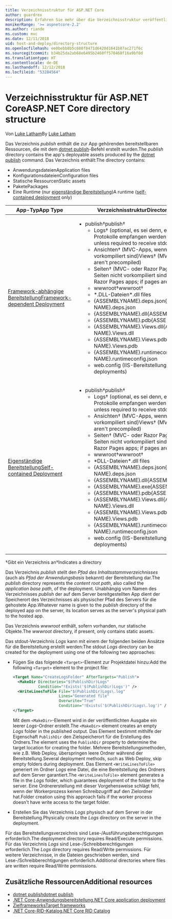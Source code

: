 ```yaml
---
title: Verzeichnisstruktur für ASP.NET Core
author: guardrex
description: Erfahren Sie mehr über die Verzeichnisstruktur veröffentlichter ASP.NET Core-Apps.
monikerRange: '>= aspnetcore-2.2'
ms.author: riande
ms.custom: mvc
ms.date: 12/11/2018
uid: host-and-deploy/directory-structure
ms.openlocfilehash: ee0bebb8b5c688f8471d6420d1641b87ac271f6c
ms.sourcegitcommit: b34b25da2ab68e6495b2460ff570468f16a9bf0d
ms.translationtype: HT
ms.contentlocale: de-DE
ms.lasthandoff: 12/12/2018
ms.locfileid: "53284564"
---
```

# <a name="aspnet-core-directory-structure"></a><span data-ttu-id="8e86b-103">Verzeichnisstruktur für ASP.NET Core</span><span class="sxs-lookup"><span data-stu-id="8e86b-103">ASP.NET Core directory structure</span></span>

<span data-ttu-id="8e86b-104">Von [Luke Latham](https://github.com/guardrex)</span><span class="sxs-lookup"><span data-stu-id="8e86b-104">By [Luke Latham](https://github.com/guardrex)</span></span>

<span data-ttu-id="8e86b-105">Das Verzeichnis *publish* enthält die zur App gehörenden bereitstellbaren Ressourcen, die mit dem [dotnet publish](/dotnet/core/tools/dotnet-publish)-Befehl erstellt wurden.</span><span class="sxs-lookup"><span data-stu-id="8e86b-105">The *publish* directory contains the app's deployable assets produced by the [dotnet publish](/dotnet/core/tools/dotnet-publish) command.</span></span> <span data-ttu-id="8e86b-106">Das Verzeichnis enthält:</span><span class="sxs-lookup"><span data-stu-id="8e86b-106">The directory contains:</span></span>

* <span data-ttu-id="8e86b-107">Anwendungsdateien</span><span class="sxs-lookup"><span data-stu-id="8e86b-107">Application files</span></span>
* <span data-ttu-id="8e86b-108">Konfigurationsdateien</span><span class="sxs-lookup"><span data-stu-id="8e86b-108">Configuration files</span></span>
* <span data-ttu-id="8e86b-109">Statische Ressourcen</span><span class="sxs-lookup"><span data-stu-id="8e86b-109">Static assets</span></span>
* <span data-ttu-id="8e86b-110">Pakete</span><span class="sxs-lookup"><span data-stu-id="8e86b-110">Packages</span></span>
* <span data-ttu-id="8e86b-111">Eine Runtime (nur [eigenständige Bereitstellung](/dotnet/core/deploying/#self-contained-deployments-scd))</span><span class="sxs-lookup"><span data-stu-id="8e86b-111">A runtime ([self-contained deployment](/dotnet/core/deploying/#self-contained-deployments-scd) only)</span></span>

| <span data-ttu-id="8e86b-112">App-Typ</span><span class="sxs-lookup"><span data-stu-id="8e86b-112">App Type</span></span> | <span data-ttu-id="8e86b-113">Verzeichnisstruktur</span><span class="sxs-lookup"><span data-stu-id="8e86b-113">Directory Structure</span></span> |
| -------- | ------------------- |
| [<span data-ttu-id="8e86b-114">Framework-abhängige Bereitstellung</span><span class="sxs-lookup"><span data-stu-id="8e86b-114">Framework-dependent Deployment</span></span>](/dotnet/core/deploying/#framework-dependent-deployments-fdd) | <ul><li><span data-ttu-id="8e86b-115">publish&dagger;</span><span class="sxs-lookup"><span data-stu-id="8e86b-115">publish&dagger;</span></span><ul><li><span data-ttu-id="8e86b-116">Logs&dagger; (optional, es sei denn, es müssen stdout-Protokolle empfangen werden)</span><span class="sxs-lookup"><span data-stu-id="8e86b-116">Logs&dagger; (optional unless required to receive stdout logs)</span></span></li><li><span data-ttu-id="8e86b-117">Ansichten&dagger; (MVC-Apps, wenn Ansichten nicht vorkompiliert sind)</span><span class="sxs-lookup"><span data-stu-id="8e86b-117">Views&dagger; (MVC apps; if views aren't precompiled)</span></span></li><li><span data-ttu-id="8e86b-118">Seiten&dagger; (MVC- oder Razor Pages-Apps, wenn Seiten nicht vorkompiliert sind)</span><span class="sxs-lookup"><span data-stu-id="8e86b-118">Pages&dagger; (MVC or Razor Pages apps; if pages aren't precompiled)</span></span></li><li><span data-ttu-id="8e86b-119">wwwroot&dagger;</span><span class="sxs-lookup"><span data-stu-id="8e86b-119">wwwroot&dagger;</span></span></li><li><span data-ttu-id="8e86b-120">\*\.DLL-Dateien</span><span class="sxs-lookup"><span data-stu-id="8e86b-120">\*\.dll files</span></span></li><li><span data-ttu-id="8e86b-121">{ASSEMBLYNAME}.deps.json</span><span class="sxs-lookup"><span data-stu-id="8e86b-121">{ASSEMBLY NAME}.deps.json</span></span></li><li><span data-ttu-id="8e86b-122">{ASSEMBLYNAME}.dll</span><span class="sxs-lookup"><span data-stu-id="8e86b-122">{ASSEMBLY NAME}.dll</span></span></li><li><span data-ttu-id="8e86b-123">{ASSEMBLYNAME}.pdb</span><span class="sxs-lookup"><span data-stu-id="8e86b-123">{ASSEMBLY NAME}.pdb</span></span></li><li><span data-ttu-id="8e86b-124">{ASSEMBLYNAME}.Views.dll</span><span class="sxs-lookup"><span data-stu-id="8e86b-124">{ASSEMBLY NAME}.Views.dll</span></span></li><li><span data-ttu-id="8e86b-125">{ASSEMBLYNAME}.Views.pdb</span><span class="sxs-lookup"><span data-stu-id="8e86b-125">{ASSEMBLY NAME}.Views.pdb</span></span></li><li><span data-ttu-id="8e86b-126">{ASSEMBLYNAME}.runtimeconfig.json</span><span class="sxs-lookup"><span data-stu-id="8e86b-126">{ASSEMBLY NAME}.runtimeconfig.json</span></span></li><li><span data-ttu-id="8e86b-127">web.config (IIS-Bereitstellungen)</span><span class="sxs-lookup"><span data-stu-id="8e86b-127">web.config (IIS deployments)</span></span></li></ul></li></ul> |
| [<span data-ttu-id="8e86b-128">Eigenständige Bereitstellung</span><span class="sxs-lookup"><span data-stu-id="8e86b-128">Self-contained Deployment</span></span>](/dotnet/core/deploying/#self-contained-deployments-scd) | <ul><li><span data-ttu-id="8e86b-129">publish&dagger;</span><span class="sxs-lookup"><span data-stu-id="8e86b-129">publish&dagger;</span></span><ul><li><span data-ttu-id="8e86b-130">Logs&dagger; (optional, es sei denn, es müssen stdout-Protokolle empfangen werden)</span><span class="sxs-lookup"><span data-stu-id="8e86b-130">Logs&dagger; (optional unless required to receive stdout logs)</span></span></li><li><span data-ttu-id="8e86b-131">Ansichten&dagger; (MVC-Apps, wenn Ansichten nicht vorkompiliert sind)</span><span class="sxs-lookup"><span data-stu-id="8e86b-131">Views&dagger; (MVC apps; if views aren't precompiled)</span></span></li><li><span data-ttu-id="8e86b-132">Seiten&dagger; (MVC- oder Razor Pages-Apps, wenn Seiten nicht vorkompiliert sind)</span><span class="sxs-lookup"><span data-stu-id="8e86b-132">Pages&dagger; (MVC or Razor Pages apps; if pages aren't precompiled)</span></span></li><li><span data-ttu-id="8e86b-133">wwwroot&dagger;</span><span class="sxs-lookup"><span data-stu-id="8e86b-133">wwwroot&dagger;</span></span></li><li><span data-ttu-id="8e86b-134">\*DLL-Dateien</span><span class="sxs-lookup"><span data-stu-id="8e86b-134">\*.dll files</span></span></li><li><span data-ttu-id="8e86b-135">{ASSEMBLYNAME}.deps.json</span><span class="sxs-lookup"><span data-stu-id="8e86b-135">{ASSEMBLY NAME}.deps.json</span></span></li><li><span data-ttu-id="8e86b-136">{ASSEMBLYNAME}.dll</span><span class="sxs-lookup"><span data-stu-id="8e86b-136">{ASSEMBLY NAME}.dll</span></span></li><li><span data-ttu-id="8e86b-137">{ASSEMBLYNAME}.exe</span><span class="sxs-lookup"><span data-stu-id="8e86b-137">{ASSEMBLY NAME}.exe</span></span></li><li><span data-ttu-id="8e86b-138">{ASSEMBLYNAME}.pdb</span><span class="sxs-lookup"><span data-stu-id="8e86b-138">{ASSEMBLY NAME}.pdb</span></span></li><li><span data-ttu-id="8e86b-139">{ASSEMBLYNAME}.Views.dll</span><span class="sxs-lookup"><span data-stu-id="8e86b-139">{ASSEMBLY NAME}.Views.dll</span></span></li><li><span data-ttu-id="8e86b-140">{ASSEMBLYNAME}.Views.pdb</span><span class="sxs-lookup"><span data-stu-id="8e86b-140">{ASSEMBLY NAME}.Views.pdb</span></span></li><li><span data-ttu-id="8e86b-141">{ASSEMBLYNAME}.runtimeconfig.json</span><span class="sxs-lookup"><span data-stu-id="8e86b-141">{ASSEMBLY NAME}.runtimeconfig.json</span></span></li><li><span data-ttu-id="8e86b-142">web.config (IIS-Bereitstellungen)</span><span class="sxs-lookup"><span data-stu-id="8e86b-142">web.config (IIS deployments)</span></span></li></ul></li></ul> |

<span data-ttu-id="8e86b-143">&dagger;Gibt ein Verzeichnis an</span><span class="sxs-lookup"><span data-stu-id="8e86b-143">&dagger;Indicates a directory</span></span>

<span data-ttu-id="8e86b-144">Das Verzeichnis *publish* stellt den *Pfad des Inhaltsstammverzeichnisses* (auch als *Pfad der Anwendungsbasis* bekannt) der Bereitstellung dar.</span><span class="sxs-lookup"><span data-stu-id="8e86b-144">The *publish* directory represents the *content root path*, also called the *application base path*, of the deployment.</span></span> <span data-ttu-id="8e86b-145">Unabhängig vom Namen des Verzeichnisses *publish* der auf dem Server bereitgestellten App dient der Speicherort des Verzeichnisses als physischer Pfad des Servers für die gehostete App.</span><span class="sxs-lookup"><span data-stu-id="8e86b-145">Whatever name is given to the *publish* directory of the deployed app on the server, its location serves as the server's physical path to the hosted app.</span></span>

<span data-ttu-id="8e86b-146">Das Verzeichnis *wwwroot* enthält, sofern vorhanden, nur statische Objekte.</span><span class="sxs-lookup"><span data-stu-id="8e86b-146">The *wwwroot* directory, if present, only contains static assets.</span></span>

<span data-ttu-id="8e86b-147">Das stdout-Verzeichnis *Logs* kann mit einem der folgenden beiden Ansätze für die Bereitstellung erstellt werden:</span><span class="sxs-lookup"><span data-stu-id="8e86b-147">The stdout *Logs* directory can be created for the deployment using one of the following two approaches:</span></span>

* <span data-ttu-id="8e86b-148">Fügen Sie das folgende `<Target>`-Element zur Projektdatei hinzu:</span><span class="sxs-lookup"><span data-stu-id="8e86b-148">Add the following `<Target>` element to the project file:</span></span>

   ```xml
   <Target Name="CreateLogsFolder" AfterTargets="Publish">
     <MakeDir Directories="$(PublishDir)Logs" 
              Condition="!Exists('$(PublishDir)Logs')" />
     <WriteLinesToFile File="$(PublishDir)Logs\.log" 
                       Lines="Generated file" 
                       Overwrite="True" 
                       Condition="!Exists('$(PublishDir)Logs\.log')" />
   </Target>
   ```

   <span data-ttu-id="8e86b-149">Mit dem `<MakeDir>`-Element wird in der veröffentlichten Ausgabe ein leerer *Logs*-Ordner erstellt.</span><span class="sxs-lookup"><span data-stu-id="8e86b-149">The `<MakeDir>` element creates an empty *Logs* folder in the published output.</span></span> <span data-ttu-id="8e86b-150">Das Element bestimmt mithilfe der Eigenschaft `PublishDir` den Zielspeicherort für die Erstellung des Ordners.</span><span class="sxs-lookup"><span data-stu-id="8e86b-150">The element uses the `PublishDir` property to determine the target location for creating the folder.</span></span> <span data-ttu-id="8e86b-151">Mehrere Bereitstellungsmethoden, wie z.B. Web Deploy, überspringen leere Ordner während der Bereitstellung.</span><span class="sxs-lookup"><span data-stu-id="8e86b-151">Several deployment methods, such as Web Deploy, skip empty folders during deployment.</span></span> <span data-ttu-id="8e86b-152">Das Element `<WriteLinesToFile>` generiert im Ordner *Logs* eine Datei, die eine Bereitstellung des Ordners auf dem Server garantiert.</span><span class="sxs-lookup"><span data-stu-id="8e86b-152">The `<WriteLinesToFile>` element generates a file in the *Logs* folder, which guarantees deployment of the folder to the server.</span></span> <span data-ttu-id="8e86b-153">Eine Ordnererstellung mit dieser Vorgehensweise schlägt fehl, wenn der Workerprozess keinen Schreibzugriff auf den Zielordner hat.</span><span class="sxs-lookup"><span data-stu-id="8e86b-153">Folder creation using this approach fails if the worker process doesn't have write access to the target folder.</span></span>

* <span data-ttu-id="8e86b-154">Erstellen Sie das Verzeichnis *Logs* physisch auf dem Server in der Bereitstellung.</span><span class="sxs-lookup"><span data-stu-id="8e86b-154">Physically create the *Logs* directory on the server in the deployment.</span></span>

<span data-ttu-id="8e86b-155">Für das Bereitstellungsverzeichnis sind Lese-/Ausführungsberechtigungen erforderlich.</span><span class="sxs-lookup"><span data-stu-id="8e86b-155">The deployment directory requires Read/Execute permissions.</span></span> <span data-ttu-id="8e86b-156">Für das Verzeichnis *Logs* sind Lese-/Schreibberechtigungen erforderlich.</span><span class="sxs-lookup"><span data-stu-id="8e86b-156">The *Logs* directory requires Read/Write permissions.</span></span> <span data-ttu-id="8e86b-157">Für weitere Verzeichnisse, in die Dateien geschrieben werden, sind Lese-/Schreibberechtigungen erforderlich.</span><span class="sxs-lookup"><span data-stu-id="8e86b-157">Additional directories where files are written require Read/Write permissions.</span></span>

## <a name="additional-resources"></a><span data-ttu-id="8e86b-158">Zusätzliche Ressourcen</span><span class="sxs-lookup"><span data-stu-id="8e86b-158">Additional resources</span></span>

* [<span data-ttu-id="8e86b-159">dotnet publish</span><span class="sxs-lookup"><span data-stu-id="8e86b-159">dotnet publish</span></span>](/dotnet/core/tools/dotnet-publish)
* [<span data-ttu-id="8e86b-160">.NET Core-Anwendungsbereitstellung</span><span class="sxs-lookup"><span data-stu-id="8e86b-160">.NET Core application deployment</span></span>](/dotnet/core/deploying/)
* [<span data-ttu-id="8e86b-161">Zielframeworks</span><span class="sxs-lookup"><span data-stu-id="8e86b-161">Target frameworks</span></span>](/dotnet/standard/frameworks)
* [<span data-ttu-id="8e86b-162">.NET Core-RID-Katalog</span><span class="sxs-lookup"><span data-stu-id="8e86b-162">.NET Core RID Catalog</span></span>](/dotnet/core/rid-catalog)
